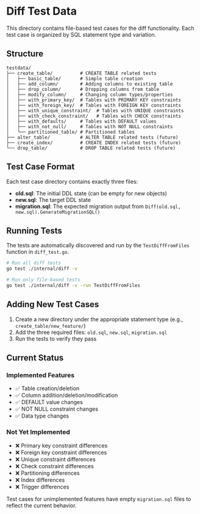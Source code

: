 # Diff Test Data

This directory contains file-based test cases for the diff functionality. Each test case is organized by SQL statement type and variation.

## Structure

```
testdata/
├── create_table/          # CREATE TABLE related tests
│   ├── basic_table/       # Simple table creation
│   ├── add_column/        # Adding columns to existing table
│   ├── drop_column/       # Dropping columns from table
│   ├── modify_column/     # Changing column types/properties
│   ├── with_primary_key/  # Tables with PRIMARY KEY constraints
│   ├── with_foreign_key/  # Tables with FOREIGN KEY constraints
│   ├── with_unique_constraint/  # Tables with UNIQUE constraints
│   ├── with_check_constraint/   # Tables with CHECK constraints
│   ├── with_defaults/     # Tables with DEFAULT values
│   ├── with_not_null/     # Tables with NOT NULL constraints
│   └── partitioned_table/ # Partitioned tables
├── alter_table/           # ALTER TABLE related tests (future)
├── create_index/          # CREATE INDEX related tests (future)
└── drop_table/            # DROP TABLE related tests (future)
```

## Test Case Format

Each test case directory contains exactly three files:

- **old.sql**: The initial DDL state (can be empty for new objects)
- **new.sql**: The target DDL state  
- **migration.sql**: The expected migration output from `Diff(old.sql, new.sql).GenerateMigrationSQL()`

## Running Tests

The tests are automatically discovered and run by the `TestDiffFromFiles` function in `diff_test.go`.

```bash
# Run all diff tests
go test ./internal/diff -v

# Run only file-based tests
go test ./internal/diff -v -run TestDiffFromFiles
```

## Adding New Test Cases

1. Create a new directory under the appropriate statement type (e.g., `create_table/new_feature/`)
2. Add the three required files: `old.sql`, `new.sql`, `migration.sql`
3. Run the tests to verify they pass

## Current Status

### Implemented Features
- ✅ Table creation/deletion
- ✅ Column addition/deletion/modification
- ✅ DEFAULT value changes
- ✅ NOT NULL constraint changes
- ✅ Data type changes

### Not Yet Implemented
- ❌ Primary key constraint differences
- ❌ Foreign key constraint differences
- ❌ Unique constraint differences
- ❌ Check constraint differences
- ❌ Partitioning differences
- ❌ Index differences
- ❌ Trigger differences

Test cases for unimplemented features have empty `migration.sql` files to reflect the current behavior.